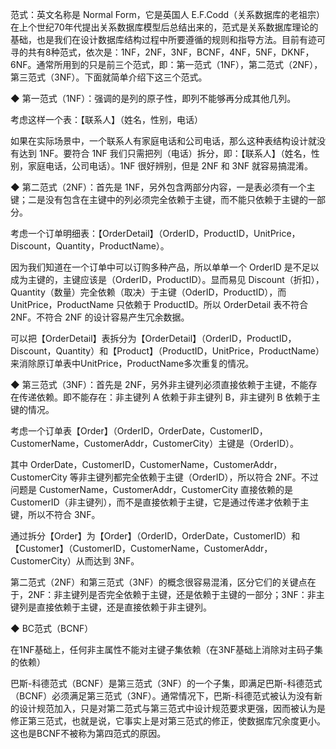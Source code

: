 范式：英文名称是 Normal Form，它是英国人 E.F.Codd（关系数据库的老祖宗）在上个世纪70年代提出关系数据库模型后总结出来的，范式是关系数据库理论的基础，也是我们在设计数据库结构过程中所要遵循的规则和指导方法。目前有迹可寻的共有8种范式，依次是：1NF，2NF，3NF，BCNF，4NF，5NF，DKNF，6NF。通常所用到的只是前三个范式，即：第一范式（1NF），第二范式（2NF），第三范式（3NF）。下面就简单介绍下这三个范式。



◆ 第一范式（1NF）：强调的是列的原子性，即列不能够再分成其他几列。

考虑这样一个表：【联系人】（姓名，性别，电话）

如果在实际场景中，一个联系人有家庭电话和公司电话，那么这种表结构设计就没有达到 1NF。要符合 1NF 我们只需把列（电话）拆分，即：【联系人】（姓名，性别，家庭电话，公司电话）。1NF 很好辨别，但是 2NF 和 3NF 就容易搞混淆。



◆ 第二范式（2NF）：首先是 1NF，另外包含两部分内容，一是表必须有一个主键；二是没有包含在主键中的列必须完全依赖于主键，而不能只依赖于主键的一部分。

考虑一个订单明细表：【OrderDetail】（OrderID，ProductID，UnitPrice，Discount，Quantity，ProductName）。

因为我们知道在一个订单中可以订购多种产品，所以单单一个 OrderID 是不足以成为主键的，主键应该是（OrderID，ProductID）。显而易见 Discount（折扣），Quantity（数量）完全依赖（取决）于主键（OderID，ProductID），而 UnitPrice，ProductName 只依赖于 ProductID。所以 OrderDetail 表不符合 2NF。不符合 2NF 的设计容易产生冗余数据。

可以把【OrderDetail】表拆分为【OrderDetail】（OrderID，ProductID，Discount，Quantity）和【Product】（ProductID，UnitPrice，ProductName）来消除原订单表中UnitPrice，ProductName多次重复的情况。



◆ 第三范式（3NF）：首先是 2NF，另外非主键列必须直接依赖于主键，不能存在传递依赖。即不能存在：非主键列 A 依赖于非主键列 B，非主键列 B 依赖于主键的情况。

考虑一个订单表【Order】（OrderID，OrderDate，CustomerID，CustomerName，CustomerAddr，CustomerCity）主键是（OrderID）。

其中 OrderDate，CustomerID，CustomerName，CustomerAddr，CustomerCity 等非主键列都完全依赖于主键（OrderID），所以符合 2NF。不过问题是 CustomerName，CustomerAddr，CustomerCity 直接依赖的是 CustomerID（非主键列），而不是直接依赖于主键，它是通过传递才依赖于主键，所以不符合 3NF。

通过拆分【Order】为【Order】（OrderID，OrderDate，CustomerID）和【Customer】（CustomerID，CustomerName，CustomerAddr，CustomerCity）从而达到 3NF。

第二范式（2NF）和第三范式（3NF）的概念很容易混淆，区分它们的关键点在于，2NF：非主键列是否完全依赖于主键，还是依赖于主键的一部分；3NF：非主键列是直接依赖于主键，还是直接依赖于非主键列。



◆ BC范式（BCNF）

在1NF基础上，任何非主属性不能对主键子集依赖（在3NF基础上消除对主码子集的依赖）

巴斯-科德范式（BCNF）是第三范式（3NF）的一个子集，即满足巴斯-科德范式（BCNF）必须满足第三范式（3NF）。通常情况下，巴斯-科德范式被认为没有新的设计规范加入，只是对第二范式与第三范式中设计规范要求更强，因而被认为是修正第三范式，也就是说，它事实上是对第三范式的修正，使数据库冗余度更小。这也是BCNF不被称为第四范式的原因。

